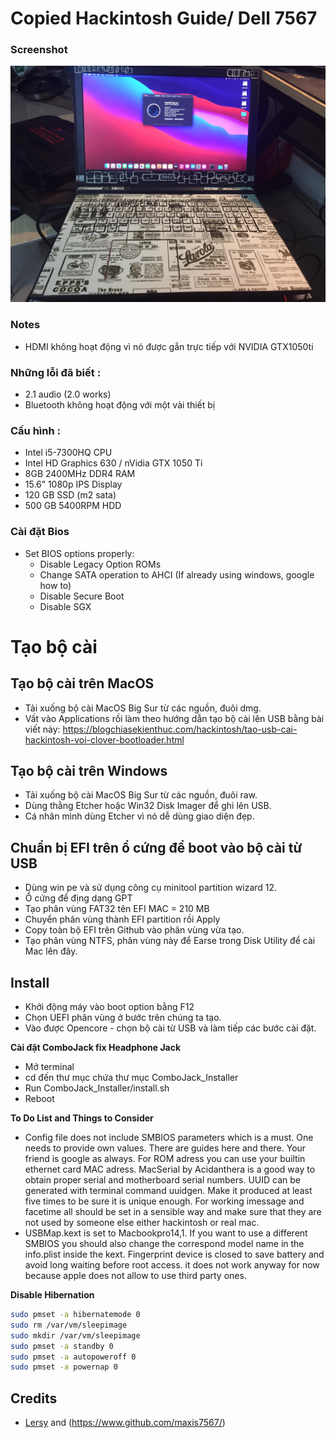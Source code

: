 # Copied Hackintosh Guide/ Dell 7567

### Screenshot
![macOS Big Sur](./fix_audio_jack/Photo.jpg)


### Notes
 - HDMI không hoạt động vì nó được gắn trực tiếp với NVIDIA GTX1050ti

### Những lỗi đã biết :
 - 2.1 audio (2.0 works)
 - Bluetooth không hoạt động với một vài thiết bị

### Cấu hình :
 - Intel i5-7300HQ CPU
 - Intel HD Graphics 630 / nVidia GTX 1050 Ti
 - 8GB 2400MHz DDR4 RAM
 - 15.6” 1080p IPS Display
 - 120 GB SSD (m2 sata)
 - 500 GB 5400RPM HDD

### Cài đặt Bios
 - Set BIOS options properly:
   - Disable Legacy Option ROMs
   - Change SATA operation to AHCI (If already using windows, google how to)
   - Disable Secure Boot
   - Disable SGX

# Tạo bộ cài

## Tạo bộ cài trên MacOS

- Tải xuống bộ cài MacOS Big Sur từ các nguồn, đuôi dmg.
- Vất vào Applications rồi làm theo hướng dẫn tạo bộ cài lên USB bằng bài viết này:
https://blogchiasekienthuc.com/hackintosh/tao-usb-cai-hackintosh-voi-clover-bootloader.html


## Tạo bộ cài trên Windows

- Tải xuống bộ cài MacOS Big Sur từ các nguồn, đuôi raw.
- Dùng thằng Etcher hoặc Win32 Disk Imager để ghi lên USB.
- Cá nhân mình dùng Etcher vì nó dễ dùng giao diện đẹp.



## Chuẩn bị EFI trên ổ cứng để boot vào bộ cài từ USB

- Dùng win pe và sử dụng công cụ minitool partition wizard 12.
- Ổ cứng để địng dạng GPT
- Tạo phân vùng FAT32 tên EFI MAC = 210 MB
- Chuyển phân vùng thành EFI partition rồi Apply
- Copy toàn bộ EFI trên Github vào phân vùng vừa tạo.
- Tạo phân vùng NTFS, phân vùng này để Earse trong Disk Utility để cài Mac lên đây.

  
## Install

- Khởi động máy vào boot option bằng F12
- Chọn UEFI phân vùng ở bước trên chúng ta tạo.
- Vào được Opencore - chọn bộ cài từ USB và làm tiếp các bước cài đặt.


**Cài đặt ComboJack fix Headphone Jack**
  - Mở terminal
  - cd đến thư mục chứa thư mục ComboJack_Installer
  - Run ComboJack_Installer/install.sh
  - Reboot  
  
**To Do List and Things to Consider**
- Config file does not include SMBIOS parameters which is a must. One needs to provide own values. There are guides here and there. Your friend is google as always. For ROM adress you can use your builtin ethernet card MAC adress. MacSerial by Acidanthera is a good way to obtain proper serial and motherboard serial numbers. UUID can be generated with terminal command uuidgen. Make it produced at least five times to be sure it is unique enough. For working imessage and facetime all should be set in a sensible way and make sure that they are not used by someone else either hackintosh or real mac.
- USBMap.kext is set to Macbookpro14,1. If you want to use a different SMBIOS you should also change the correspond model name in the info.plist inside the kext. Fingerprint device is closed to save battery and avoid long waiting before root access. it does not work anyway for now because apple does not allow to use third party ones.

**Disable Hibernation**
```bash
sudo pmset -a hibernatemode 0
sudo rm /var/vm/sleepimage
sudo mkdir /var/vm/sleepimage
sudo pmset -a standby 0
sudo pmset -a autopoweroff 0
sudo pmset -a powernap 0
```

## Credits
 - [Lersy](https://github.com/lersy) and (https://www.github.com/maxis7567/)

